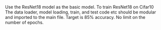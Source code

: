 Use the ResNet18 model as the basic model. 
To train ResNet18 on Cifar10
The data loader, model loading, train, and test code etc should be modular and imported to the main file.
Target is 85% accuracy. No limit on the number of epochs.
